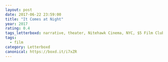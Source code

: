 ```yaml
---
layout: post 
date: 2017-06-22 23:59:00
title: "It Comes at Night"
year: 2017
rating: 0.4
tags_letterboxd: narrative, theater, Nitehawk Cinema, NYC, $5 Film Club
tags:
  - film
category: Letterboxd
canonical: https://boxd.it/i7xZR
---
```

